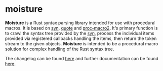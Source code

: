 # moisture
**Moisture** is a Rust syntax parsing library intended for use with procedural macros. It is based on [syn](https://crates.io/crates/syn), [quote](https://crates.io/crates/quote) and [proc-macro2](https://crates.io/crates/proc_macro2). It's primary function is to crawl the syntax tree provided by the [syn](https://crates.io/crates/syn), process the individual items provided via registered callbacks handling the items, then return the token stream to the given objects. **Moisture** is intended to be a procedural macro solution for complex handling of the Rust syntax tree.

The changelog can be found [here](https://github.com/frank2/moisture/blob/main/CHANGELOG.md) and further documentation can be found [here](https://docs.rs/moisture).
